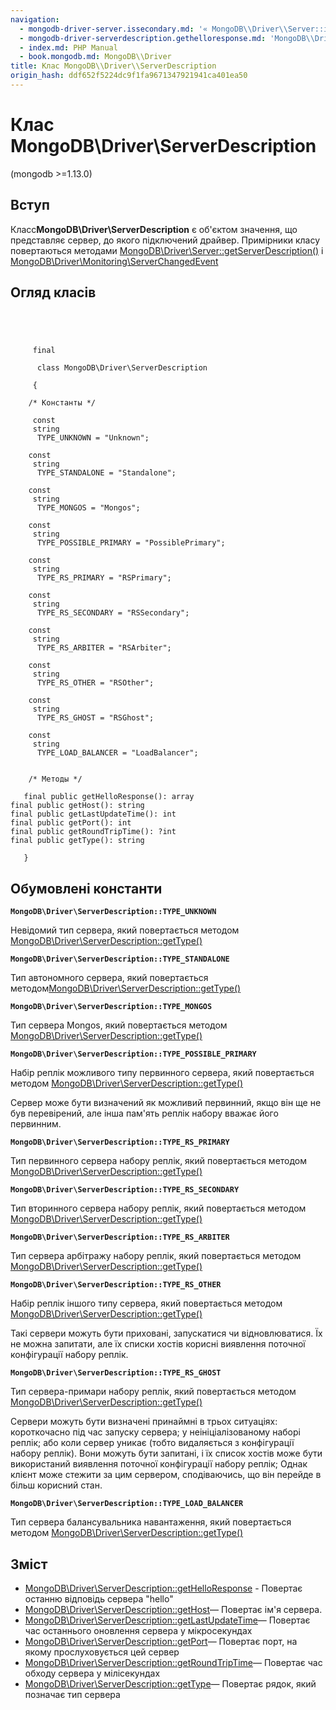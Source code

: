 ```yaml
---
navigation:
  - mongodb-driver-server.issecondary.md: '« MongoDB\\Driver\\Server::isSecondary'
  - mongodb-driver-serverdescription.gethelloresponse.md: 'MongoDB\\Driver\\ServerDescription::getHelloResponse »'
  - index.md: PHP Manual
  - book.mongodb.md: MongoDB\\Driver
title: Клас MongoDB\\Driver\\ServerDescription
origin_hash: ddf652f5224dc9f1fa9671347921941ca401ea50
---
```

# Клас MongoDB\\Driver\\ServerDescription

(mongodb >=1.13.0)

## Вступ

Класс**MongoDB\\Driver\\ServerDescription** є об'єктом значення, що представляє сервер, до якого підключений драйвер. Примірники класу повертаються методами [MongoDB\\Driver\\Server::getServerDescription()](mongodb-driver-server.getserverdescription.md) і [MongoDB\\Driver\\Monitoring\\ServerChangedEvent](class.mongodb-driver-monitoring-serverchangedevent.md)

## Огляд класів

```classsynopsis


    
    
     final
     
      class MongoDB\Driver\ServerDescription
     
     {
    
    /* Константы */
    
     const
     string
      TYPE_UNKNOWN = "Unknown";

    const
     string
      TYPE_STANDALONE = "Standalone";

    const
     string
      TYPE_MONGOS = "Mongos";

    const
     string
      TYPE_POSSIBLE_PRIMARY = "PossiblePrimary";

    const
     string
      TYPE_RS_PRIMARY = "RSPrimary";

    const
     string
      TYPE_RS_SECONDARY = "RSSecondary";

    const
     string
      TYPE_RS_ARBITER = "RSArbiter";

    const
     string
      TYPE_RS_OTHER = "RSOther";

    const
     string
      TYPE_RS_GHOST = "RSGhost";

    const
     string
      TYPE_LOAD_BALANCER = "LoadBalancer";


    /* Методы */
    
   final public getHelloResponse(): array
final public getHost(): string
final public getLastUpdateTime(): int
final public getPort(): int
final public getRoundTripTime(): ?int
final public getType(): string

   }
```

## Обумовлені константи

**`MongoDB\Driver\ServerDescription::TYPE_UNKNOWN`**

Невідомий тип сервера, який повертається методом [MongoDB\\Driver\\ServerDescription::getType()](mongodb-driver-serverdescription.gettype.md)

**`MongoDB\Driver\ServerDescription::TYPE_STANDALONE`**

Тип автономного сервера, який повертається методом[MongoDB\\Driver\\ServerDescription::getType()](mongodb-driver-serverdescription.gettype.md)

**`MongoDB\Driver\ServerDescription::TYPE_MONGOS`**

Тип сервера Mongos, який повертається методом [MongoDB\\Driver\\ServerDescription::getType()](mongodb-driver-serverdescription.gettype.md)

**`MongoDB\Driver\ServerDescription::TYPE_POSSIBLE_PRIMARY`**

Набір реплік можливого типу первинного сервера, який повертається методом [MongoDB\\Driver\\ServerDescription::getType()](mongodb-driver-serverdescription.gettype.md)

Сервер може бути визначений як можливий первинний, якщо він ще не був перевірений, але інша пам'ять реплік набору вважає його первинним.

**`MongoDB\Driver\ServerDescription::TYPE_RS_PRIMARY`**

Тип первинного сервера набору реплік, який повертається методом [MongoDB\\Driver\\ServerDescription::getType()](mongodb-driver-serverdescription.gettype.md)

**`MongoDB\Driver\ServerDescription::TYPE_RS_SECONDARY`**

Тип вторинного сервера набору реплік, який повертається методом [MongoDB\\Driver\\ServerDescription::getType()](mongodb-driver-serverdescription.gettype.md)

**`MongoDB\Driver\ServerDescription::TYPE_RS_ARBITER`**

Тип сервера арбітражу набору реплік, який повертається методом [MongoDB\\Driver\\ServerDescription::getType()](mongodb-driver-serverdescription.gettype.md)

**`MongoDB\Driver\ServerDescription::TYPE_RS_OTHER`**

Набір реплік іншого типу сервера, який повертається методом [MongoDB\\Driver\\ServerDescription::getType()](mongodb-driver-serverdescription.gettype.md)

Такі сервери можуть бути приховані, запускатися чи відновлюватися. Їх не можна запитати, але їх списки хостів корисні виявлення поточної конфігурації набору реплік.

**`MongoDB\Driver\ServerDescription::TYPE_RS_GHOST`**

Тип сервера-примари набору реплік, який повертається методом [MongoDB\\Driver\\ServerDescription::getType()](mongodb-driver-serverdescription.gettype.md)

Сервери можуть бути визначені принаймні в трьох ситуаціях: короткочасно під час запуску сервера; у неініціалізованому наборі реплік; або коли сервер уникає (тобто видаляється з конфігурації набору реплік). Вони можуть бути запитані, і їх список хостів може бути використаний виявлення поточної конфігурації набору реплік; Однак клієнт може стежити за цим сервером, сподіваючись, що він перейде в більш корисний стан.

**`MongoDB\Driver\ServerDescription::TYPE_LOAD_BALANCER`**

Тип сервера балансувальника навантаження, який повертається методом [MongoDB\\Driver\\ServerDescription::getType()](mongodb-driver-serverdescription.gettype.md)

## Зміст

-   [MongoDB\\Driver\\ServerDescription::getHelloResponse](mongodb-driver-serverdescription.gethelloresponse.md) - Повертає останню відповідь сервера "hello"
-   [MongoDB\\Driver\\ServerDescription::getHost](mongodb-driver-serverdescription.gethost.md)— Повертає ім'я сервера.
-   [MongoDB\\Driver\\ServerDescription::getLastUpdateTime](mongodb-driver-serverdescription.getlastupdatetime.md)— Повертає час останнього оновлення сервера у мікросекундах
-   [MongoDB\\Driver\\ServerDescription::getPort](mongodb-driver-serverdescription.getport.md)— Повертає порт, на якому прослуховується цей сервер
-   [MongoDB\\Driver\\ServerDescription::getRoundTripTime](mongodb-driver-serverdescription.getroundtriptime.md)— Повертає час обходу сервера у мілісекундах
-   [MongoDB\\Driver\\ServerDescription::getType](mongodb-driver-serverdescription.gettype.md)— Повертає рядок, який позначає тип сервера

